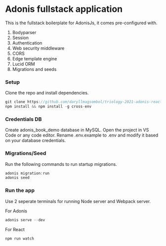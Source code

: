 # Adonis fullstack application

This is the fullstack boilerplate for AdonisJs, it comes pre-configured with.

1. Bodyparser
2. Session
3. Authentication
4. Web security middleware
5. CORS
6. Edge template engine
7. Lucid ORM
8. Migrations and seeds


### Setup

Clone the repo and install dependencies.

```js
git clone https://github.com/daryllmagsombol/triology-2021-adonis-react.git && cd triology-2021-adonis-react
npm install && npm install -g cross-env
```

### Credentials DB

Create adonis_book_demo database in MySQL. Open the project in VS Code or any code editor. Rename .env.example to .env and modify it based on your database credentials.


### Migrations/Seed

Run the following commands to run startup migrations.

```js
adonis migration:run
adonis seed
```
### Run the app

Use 2 seperate terminals for running Node server and Webpack server.

For Adonis
```js
adonis serve --dev
```

For React

```js
npm run watch
```
